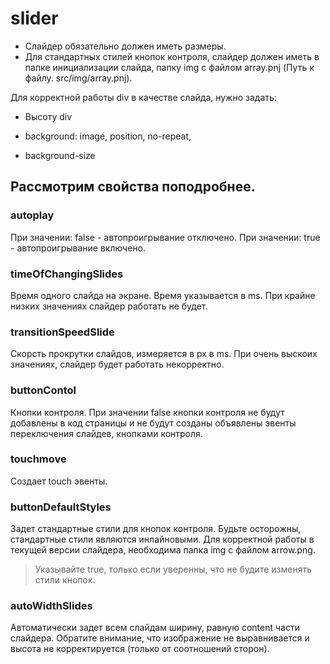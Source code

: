 # slider

* Слайдер обязательно должен иметь размеры.
* Для стандартных стилей кнопок контроля, слайдер должен иметь в папке инициализации слайда, папку img с файлом array.pnj (Путь к файлу. src/img/array.pnj).

Для корректной работы div в качестве слайда, нужно задать:

* Высоту div
* background: image, position, no-repeat,

* background-size

## Рассмотрим свойства поподробнее.

### autoplay
При значении: false - автопроигрывание отключено. При значении: true - автопроигрывание включено.

### timeOfChangingSlides
Время одного слайда на экране. Время указывается в ms. При крайне низких значениях слайдер работать не будет.

### transitionSpeedSlide
Скорсть прокрутки слайдов, измеряется в px в ms. При очень выскоих значениях, слайдер будет работать некорректно.

### buttonContol
Кнопки контроля. При значении false кнопки контроля не будут добавлены в код страницы и не будут созданы объявлены эвенты переключения слайдев, кнопками контроля.

### touchmove
Создает touch эвенты.

### buttonDefaultStyles
Задет стандартные стили для кнопок контроля. Будьте осторожны, стандартные стили являются инлайновыми. Для корректной работы в текущей версии слайдера, необходима папка img с файлом arrow.png.
> Указывайте true, только если уверенны, что не будите изменять стили кнопок.

### autoWidthSlides
Автоматически задет всем слайдам ширину, равную content части слайдера. Обратите внимание, что изображение не выравнивается и высота не корректируется (только от соотношений сторон).
